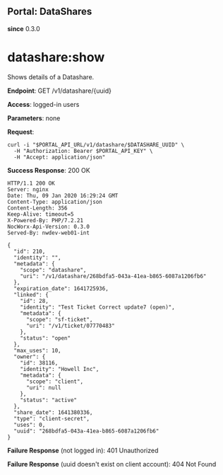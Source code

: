 Portal: DataShares
------------------

**since** 0.3.0

datashare:show
==============

Shows details of a Datashare.

**Endpoint**:  GET /v1/datashare/{uuid}

**Access**: logged-in users

**Parameters**: none

**Request**:
```
curl -i "$PORTAL_API_URL/v1/datashare/$DATASHARE_UUID" \
  -H "Authorization: Bearer $PORTAL_API_KEY" \
  -H "Accept: application/json"
```

**Success Response**: 200 OK
```
HTTP/1.1 200 OK
Server: nginx
Date: Thu, 09 Jan 2020 16:29:24 GMT
Content-Type: application/json
Content-Length: 356
Keep-Alive: timeout=5
X-Powered-By: PHP/7.2.21
NocWorx-Api-Version: 0.3.0
Served-By: nwdev-web01-int

{
  "id": 210,
  "identity": "",
  "metadata": {
    "scope": "datashare",
    "uri": "/v1/datashare/268bdfa5-043a-41ea-b865-6087a1206fb6"
  },
  "expiration_date": 1641725936,
  "linked": {
    "id": 28,
    "identity": "Test Ticket Correct update7 (open)",
    "metadata": {
      "scope": "sf-ticket",
      "uri": "/v1/ticket/07770483"
    },
    "status": "open"
  },
  "max_uses": 10,
  "owner": {
    "id": 38116,
    "identity": "Howell Inc",
    "metadata": {
      "scope": "client",
      "uri": null
    },
    "status": "active"
  },
  "share_date": 1641380336,
  "type": "client-secret",
  "uses": 0,
  "uuid": "268bdfa5-043a-41ea-b865-6087a1206fb6"
}
```

**Failure Response** (not logged in): 401 Unauthorized

**Failure Response** (uuid doesn't exist on client account): 404 Not Found
